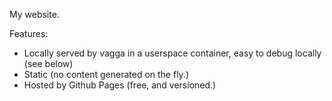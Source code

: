 My website.

Features:
- Locally served by vagga in a userspace container, easy to debug locally (see below)
- Static (no content generated on the fly.)
- Hosted by Github Pages (free, and versioned.)




